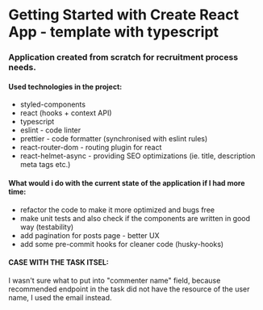 # Getting Started with Create React App - template with typescript

### Application created from scratch for recruitment process needs.

#### Used technologies in the project:

-   styled-components
-   react (hooks + context API)
-   typescript
-   eslint - code linter
-   prettier - code formatter (synchronised with eslint rules)
-   react-router-dom - routing plugin for react
-   react-helmet-async - providing SEO optimizations (ie. title, description meta tags etc.)

#### What would i do with the current state of the application if I had more time:

- refactor the code to make it more optimized and bugs free
- make unit tests and also check if the components are written in good way (testability)
- add pagination for posts page - better UX
- add some pre-commit hooks for cleaner code (husky-hooks)


#### CASE WITH THE TASK ITSEL:

I wasn't sure what to put into "commenter name" field, because recommended endpoint in the task did not have the resource of the user name, I used the email instead.